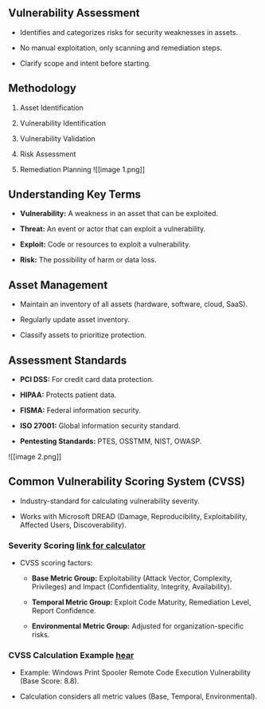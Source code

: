 
## Vulnerability Assessment

- Identifies and categorizes risks for security weaknesses in assets.
    
- No manual exploitation, only scanning and remediation steps.
    
- Clarify scope and intent before starting.
    

## Methodology

1. Asset Identification
    
2. Vulnerability Identification
    
3. Vulnerability Validation
    
4. Risk Assessment
    
5. Remediation Planning
![[image 1.png]]

## Understanding Key Terms

- **Vulnerability:** A weakness in an asset that can be exploited.
    
- **Threat:** An event or actor that can exploit a vulnerability.
    
- **Exploit:** Code or resources to exploit a vulnerability.
    
- **Risk:** The possibility of harm or data loss.
    

## Asset Management

- Maintain an inventory of all assets (hardware, software, cloud, SaaS).
    
- Regularly update asset inventory.
    
- Classify assets to prioritize protection.
    

## Assessment Standards

- **PCI DSS:** For credit card data protection.
    
- **HIPAA:** Protects patient data.
    
- **FISMA:** Federal information security.
    
- **ISO 27001:** Global information security standard.
    
- **Pentesting Standards:** PTES, OSSTMM, NIST, OWASP.
    
![[image 2.png]]
## Common Vulnerability Scoring System (CVSS)

- Industry-standard for calculating vulnerability severity.
    
- Works with Microsoft DREAD (Damage, Reproducibility, Exploitability, Affected Users, Discoverability).
    

### Severity Scoring [link for calculator](https://nvd.nist.gov/vuln-metrics/cvss/v3-calculator)

- CVSS scoring factors:
    
    - **Base Metric Group:** Exploitability (Attack Vector, Complexity, Privileges) and Impact (Confidentiality, Integrity, Availability).
        
    - **Temporal Metric Group:** Exploit Code Maturity, Remediation Level, Report Confidence.
        
    - **Environmental Metric Group:** Adjusted for organization-specific risks.
        

### CVSS Calculation Example [hear](https://msrc.microsoft.com/update-guide/vulnerability/CVE-2021-34527)

- Example: Windows Print Spooler Remote Code Execution Vulnerability (Base Score: 8.8).
    
- Calculation considers all metric values (Base, Temporal, Environmental).